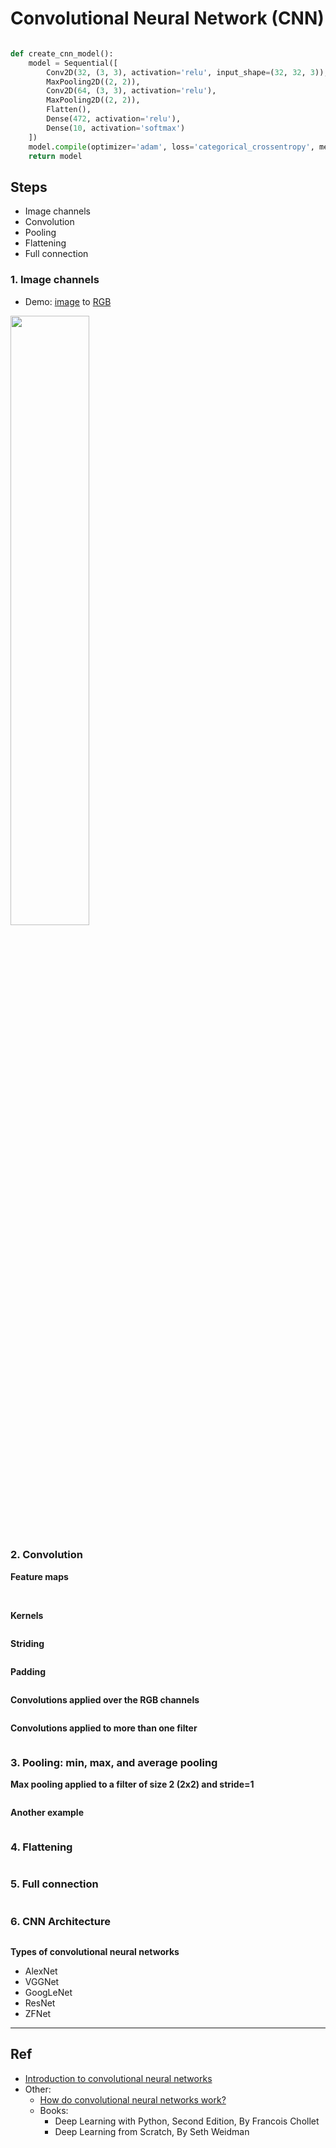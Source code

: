 # Convolutional Neural Network (CNN)

<img src="./img/Convolution-Max-Pooling-Flatten.jpg" alt="" width=auto>

```python
def create_cnn_model():
    model = Sequential([
        Conv2D(32, (3, 3), activation='relu', input_shape=(32, 32, 3)),
        MaxPooling2D((2, 2)),
        Conv2D(64, (3, 3), activation='relu'),
        MaxPooling2D((2, 2)),
        Flatten(),
        Dense(472, activation='relu'),
        Dense(10, activation='softmax')
    ])
    model.compile(optimizer='adam', loss='categorical_crossentropy', metrics=['accuracy'])
    return model
```


## Steps

- Image channels
- Convolution
- Pooling
- Flattening
- Full connection

### 1. Image channels

- Demo: [image](./img/apple.jpg) to [RGB](https://onlinetools.com/image/separate-image-color-channels)


<img src="./img/v1.png" alt="" width="50%">

<img src="./img/1a.png" alt="" width=auto>

<img src="./img/1b.jpg" alt="" width=auto>


### 2. Convolution

**Feature maps**

<img src="./img/2a1.png" alt="" width=auto>

<img src="./img/2a2.gif" alt="" width=auto>

<img src="./img/2b1.jpg" alt="" width=auto>

<img src="./img/2b2.png" alt="" width=auto>

**Kernels**

<img src="./img/2c.jpg" alt="" width=auto>


**Striding**

<img src="./img/2d.gif" alt="" width=auto>

**Padding**

<img src="./img/2e.gif" alt="" width=auto>

**Convolutions applied over the RGB channels**

<img src="./img/2f.png" alt="" width=auto>

**Convolutions applied to more than one filter**

<img src="./img/2g.png" alt="" width=auto>

### 3. Pooling: min, max, and average pooling

**Max pooling applied to a filter of size 2 (2x2) and stride=1**

<img src="./img/3a.gif" alt="" width=auto>

**Another example**

<img src="./img/3b.jpg" alt="" width=auto>

### 4. Flattening

<img src="./img/4a.gif" alt="" width=auto>

### 5. Full connection

<img src="./img/5a.png" alt="" width=auto>

### 6. CNN Architecture

<img src="./img/cnn-architecture.jpg" alt="" width=auto>

**Types of convolutional neural networks**

- AlexNet
- VGGNet
- GoogLeNet
- ResNet
- ZFNet
<!-- <img src="./img" alt="" width=auto> -->

-------
## Ref

- [Introduction to convolutional neural networks](https://developer.ibm.com/articles/introduction-to-convolutional-neural-networks/?mhsrc=ibmsearch_a&mhq=convolutional%20neural%20networks%26quest%3B)
- Other:
  - [How do convolutional neural networks work?](https://www.ibm.com/topics/convolutional-neural-networks)
  - Books:
    - Deep Learning with Python, Second Edition, By Francois Chollet
    - Deep Learning from Scratch, By Seth Weidman